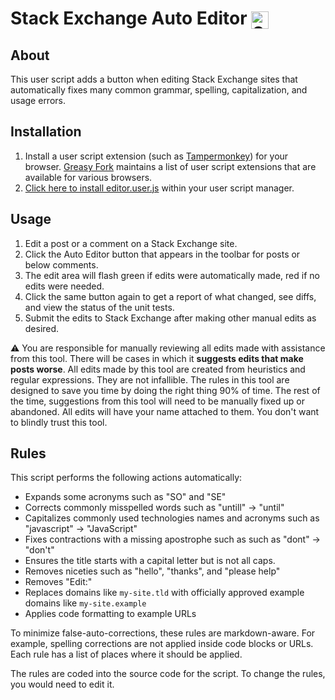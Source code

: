 # Stack Exchange Auto Editor <img alt="Stack Exchange Auto Editor Logo" src="https://i.imgur.com/79qYzkQ.png" style="width:1em;height:1em;vertical-align:sub">

## About

This user script adds a button when editing Stack Exchange sites that automatically fixes many common grammar, spelling, capitalization, and usage errors.

## Installation

1. Install a user script extension (such as [Tampermonkey](https://www.tampermonkey.net/)) for your browser. [Greasy Fork](https://greasyfork.org/en) maintains a list of user script extensions that are available for various browsers.
2. [Click here to install editor.user.js](https://github.com/stephenostermiller/Stack-Exchange-Auto-Editor/raw/master/editor.user.js) within your user script manager.

## Usage

1. Edit a post or a comment on a Stack Exchange site.
1. Click the Auto Editor button that appears in the toolbar for posts or below comments.
1. The edit area will flash green if edits were automatically made, red if no edits were needed.
1. Click the same button again to get a report of what changed, see diffs, and view the status of the unit tests.
1. Submit the edits to Stack Exchange after making other manual edits as desired.

⚠️ You are responsible for manually reviewing all edits made with assistance from this tool. There will be cases in which it **suggests edits that make posts worse**. All edits made by this tool are created from heuristics and regular expressions. They are not infallible. The rules in this tool are designed to save you time by doing the right thing 90% of time. The rest of the time, suggestions from this tool will need to be manually fixed up or abandoned. All edits will have your name attached to them. You don't want to blindly trust this tool.

## Rules

This script performs the following actions automatically:

 - Expands some acronyms such as "SO" and "SE"
 - Corrects commonly misspelled words such as "untill" → "until"
 - Capitalizes commonly used technologies names and acronyms such as "javascript" → "JavaScript"
 - Fixes contractions with a missing apostrophe such as  such as "dont" → "don't"
 - Ensures the title starts with a capital letter but is not all caps.
 - Removes niceties such as "hello", "thanks", and "please help"
 - Removes "Edit:"
 - Replaces domains like `my-site.tld` with officially approved example domains like `my-site.example`
 - Applies code formatting to example URLs

To minimize false-auto-corrections, these rules are markdown-aware. For example, spelling corrections are not applied inside code blocks or URLs. Each rule has a list of places where it should be applied.

The rules are coded into the source code for the script. To change the rules, you would need to edit it.
